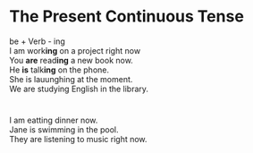 # The Present Continuous Tense

be + Verb - ing  
I am work**ing** on a project right now  
You **are** read**ing** a new book now.  
He **is** talk**ing** on the phone.  
She is lauunghing at the moment.  
We are studying English in the library.  
#
I am eatting dinner now.  
Jane is swimming in the pool.  
They are listening to music right now.  



